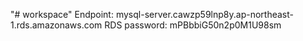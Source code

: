 "# workspace" 
Endpoint: mysql-server.cawzp59lnp8y.ap-northeast-1.rds.amazonaws.com
RDS password: mPBbbiG50n2p0M1U98sm
